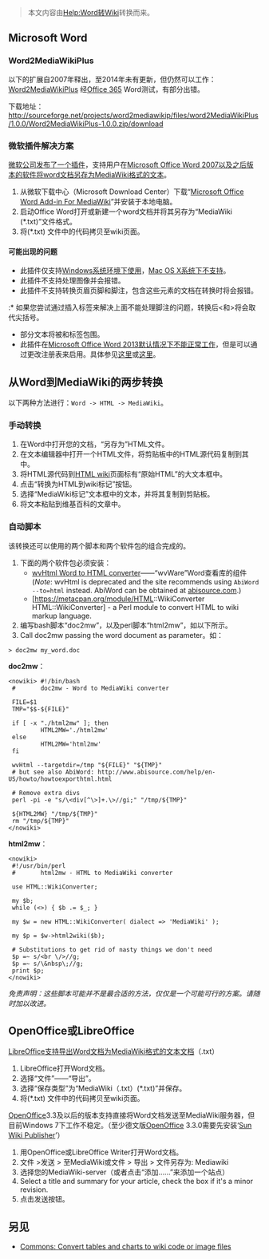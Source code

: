 > 本文内容由[Help:Word转Wiki](https://zh.wikipedia.org/wiki/Help:Word转Wiki)转换而来。


## Microsoft Word

### Word2MediaWikiPlus

以下的扩展自2007年释出，至2014年未有更新，但仍然可以工作： [Word2MediaWikiPlus](http://www.mediawiki.org/wiki/Extension:Word2MediaWikiPlus) 经[Office 365](../Page/Office_365.md "wikilink") Word测试，有部分出错。

下载地址： <http://sourceforge.net/projects/word2mediawikip/files/word2MediaWikiPlus/1.0.0/Word2MediaWikiPlus-1.0.0.zip/download>

### 微软插件解决方案

[微软公司发布了一个插件](https://zh.wikipedia.org/wiki/微软公司 "wikilink")，支持用户在[Microsoft Office Word 2007以及之后版本的软件将word文档另存为MediaWiki格式的文本](https://zh.wikipedia.org/wiki/Word "wikilink")。

1.  从微软下载中心（Microsoft Download Center）下载“[Microsoft Office Word Add-in For MediaWiki](http://www.microsoft.com/downloads/en/details.aspx?FamilyID=8e519637-afb0-4134-a91f-7b0ebea8d933)”并安装于本地电脑。
2.  启动Office Word打开或新建一个word文档并将其另存为“MediaWiki (\*.txt)”文件格式。
3.  将(\*.txt) 文件中的代码拷贝至wiki页面。

#### 可能出现的问题

  - 此插件仅支持[Windows](https://zh.wikipedia.org/wiki/Windows "wikilink")[系统环境下使用](../Page/操作系统.md "wikilink")，[Mac OS X系统下不支持](https://zh.wikipedia.org/wiki/Mac_OS_X "wikilink")。
  - 此插件不支持处理图像并会报错。
  - 此插件不支持转换页眉页脚和脚注，包含这些元素的文档在转换时将会报错。

:\* 如果您尝试通过插入<ref>标签来解决上面不能处理脚注的问题，转换后<和>将会取代尖括号。

  - 部分文本将被和标签包围。
  - 此插件在[Microsoft Office Word 2013默认情况下不能正常工作](https://zh.wikipedia.org/wiki/Microsoft_Office_2013 "wikilink")，但是可以通过更改注册表来启用。具体参见[这里](http://answers.microsoft.com/en-us/office/forum/office_2010-word/using-microsoft-office-word-add-in-for-mediawiki/449726c2-6d08-45e1-919a-4b5082ab4b5b?rtAction=1403289479743)或[这里](http://answers.microsoft.com/en-us/office/forum/office_2013_release-word/word-add-in-for-mediawiki-not-supported-in-word/b8b9c71d-de69-4fe7-900e-00f6fae40556)。

## 从Word到MediaWiki的两步转换

以下两种方法进行：`Word -> HTML -> MediaWiki`。

### 手动转换

1.  在Word中打开您的文档，“另存为”HTML文件。
2.  在文本编辑器中打开一个HTML文件，将剪贴板中的HTML源代码复制到其中。
3.  将HTML源代码到[HTML wiki](https://tools.wmflabs.org/magnustools/html2wiki.php)页面标有“原始HTML”的大文本框中。
4.  点击“转换为HTML到wiki标记”按钮。
5.  选择“MediaWiki标记”文本框中的文本，并将其复制到剪贴板。
6.  将文本粘贴到维基百科的文章中。

### 自动脚本

该转换还可以使用的两个脚本和两个软件包的组合完成的。

1.  下面的两个软件包必须安装：
      - [wvHtml Word to HTML converter](http://wvware.sourceforge.net/)——“wvWare”Word查看库的组件(*Note*: wvHtml is deprecated and the site recommends using `AbiWord --to=html` instead. AbiWord can be obtained at [abisource.com](http://www.abisource.com/).)
      - \[<https://metacpan.org/module/HTML>::WikiConverter HTML::WikiConverter\] - a Perl module to convert HTML to wiki markup language.
2.  编写bash脚本“doc2mw”，以及perl脚本“html2mw”，如以下所示。
3.  Call doc2mw passing the word document as parameter。如：

`> doc2mw my_word.doc`

**doc2mw**：

    <nowiki> #!/bin/bash
     #       doc2mw - Word to MediaWiki converter

     FILE=$1
     TMP="$$-${FILE}"

     if [ -x "./html2mw" ]; then
             HTML2MW='./html2mw'
     else
             HTML2MW='html2mw'
     fi

     wvHtml --targetdir=/tmp "${FILE}" "${TMP}"
     # but see also AbiWord: http://www.abisource.com/help/en-US/howto/howtoexporthtml.html

     # Remove extra divs
     perl -pi -e "s/\<div[^\>]+.\>//gi;" "/tmp/${TMP}"

     ${HTML2MW} "/tmp/${TMP}"
     rm "/tmp/${TMP}"
    </nowiki>

**html2mw**：

    <nowiki>
     #!/usr/bin/perl
     #       html2mw - HTML to MediaWiki converter

     use HTML::WikiConverter;

     my $b;
     while (<>) { $b .= $_; }

     my $w = new HTML::WikiConverter( dialect => 'MediaWiki' );

     my $p = $w->html2wiki($b);

     # Substitutions to get rid of nasty things we don't need
     $p =~ s/<br \/>//g;
     $p =~ s/\&nbsp\;//g;
     print $p;
    </nowiki>

<i>免责声明：这些脚本可能并不是最合适的方法，仅仅是一个可能可行的方案。请随时加以改进。</i>

## OpenOffice或LibreOffice

[LibreOffice支持导出Word文档为MediaWiki格式的文本文档](https://zh.wikipedia.org/wiki/LibreOffice "wikilink")（.txt）

1.  LibreOffice打开Word文档。
2.  选择“文件”——“导出”。
3.  选择“保存类型”为“MediaWiki（.txt）(\*.txt)”并保存。
4.  将(\*.txt) 文件中的代码拷贝至wiki页面。

[OpenOffice](../Page/OpenOffice.org_Writer.md "wikilink")3.3及以后的版本支持直接将Word文档发送至MediaWiki服务器，但目前Windows 7下工作不稳定。（至少德文版[OpenOffice](https://zh.wikipedia.org/wiki/OpenOffice "wikilink") 3.3.0需要先安装‘[Sun Wiki Publisher](http://extensions.services.openoffice.org/de/project/wikipublisher)’）

1.  用OpenOffice或LibreOffice Writer打开Word文档。
2.  文件 \>发送 \> 至MediaWiki或文件 \> 导出 \> 文件另存为: Mediawiki
3.  选择您的MediaWiki-server（或者点击“添加……”来添加一个站点）
4.  Select a title and summary for your article, check the box if it's a minor revision.
5.  点击发送按钮。

## 另见

  - [Commons: Convert tables and charts to wiki code or image files](https://zh.wikipedia.org/wiki/commons:Commons:Convert_tables_and_charts_to_wiki_code_or_image_files "wikilink")